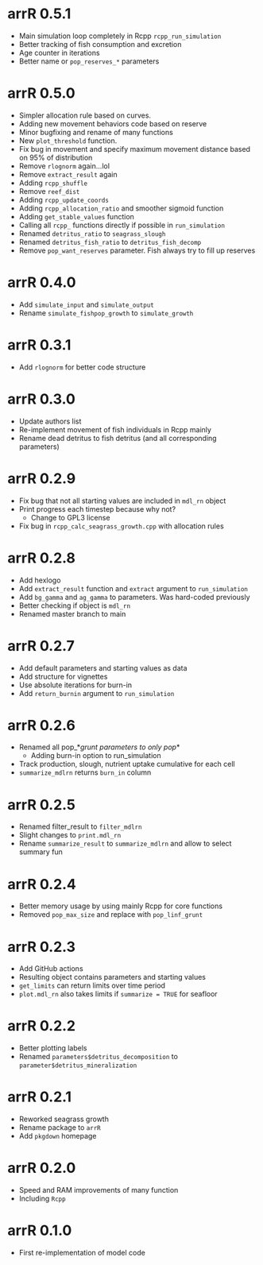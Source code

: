 # arrR 0.5.1
* Main simulation loop completely in Rcpp `rcpp_run_simulation`
* Better tracking of fish consumption and excretion
* Age counter in iterations
* Better name or `pop_reserves_*` parameters

# arrR 0.5.0
* Simpler allocation rule based on curves.
* Adding new movement behaviors code based on reserve
* Minor bugfixing and rename of many functions
* New `plot_threshold` function. 
* Fix bug in movement and specify maximum movement distance based on 95% of distribution
* Remove `rlognorm` again...lol
* Remove `extract_result` again
* Adding `rcpp_shuffle`
* Remove `reef_dist`
* Adding `rcpp_update_coords`
* Adding `rcpp_allocation_ratio` and smoother sigmoid function
* Adding `get_stable_values` function
* Calling all `rcpp_` functions directly if possible in `run_simulation`
* Renamed `detritus_ratio` to `seagrass_slough`
* Renamed `detritus_fish_ratio` to `detritus_fish_decomp`
* Remove `pop_want_reserves` parameter. Fish always try to fill up reserves

# arrR 0.4.0
* Add `simulate_input` and `simulate_output`
* Rename `simulate_fishpop_growth` to `simulate_growth`

# arrR 0.3.1
* Add `rlognorm` for better code structure

# arrR 0.3.0
* Update authors list
* Re-implement movement of fish individuals in Rcpp mainly
* Rename dead detritus to fish detritus (and all corresponding parameters)

# arrR 0.2.9
* Fix bug that not all starting values are included in `mdl_rn` object
* Print progress each timestep because why not?
  * Change to GPL3 license
* Fix bug in `rcpp_calc_seagrass_growth.cpp` with allocation rules

# arrR 0.2.8
* Add hexlogo
* Add `extract_result` function and `extract` argument to `run_simulation`
* Add `bg_gamma` and `ag_gamma` to parameters. Was hard-coded previously
* Better checking if object is `mdl_rn`
* Renamed master branch to main

# arrR 0.2.7
* Add default parameters and starting values as data
* Add structure for vignettes
* Use absolute iterations for burn-in
* Add `return_burnin` argument to `run_simulation`

# arrR 0.2.6
* Renamed all pop_\*_grunt parameters to only pop_\*
  * Adding burn-in option to run_simulation
* Track production, slough, nutrient uptake cumulative for each cell
* `summarize_mdlrn` returns `burn_in` column

# arrR 0.2.5
* Renamed filter_result to `filter_mdlrn`
* Slight changes to `print.mdl_rn`
* Rename `summarize_result` to `summarize_mdlrn` and allow to select summary fun

# arrR 0.2.4
* Better memory usage by using mainly Rcpp for core functions
* Removed `pop_max_size` and replace with `pop_linf_grunt`

# arrR 0.2.3
* Add GitHub actions
* Resulting object contains parameters and starting values
* `get_limits` can return limits over time period
* `plot.mdl_rn` also takes limits if `summarize = TRUE` for seafloor

# arrR 0.2.2
* Better plotting labels
* Renamed `parameters$detritus_decomposition` to `parameter$detritus_mineralization`

# arrR 0.2.1
* Reworked seagrass growth
* Rename package to `arrR`
* Add `pkgdown` homepage

# arrR 0.2.0
* Speed and RAM improvements of many function
* Including `Rcpp`

# arrR 0.1.0
* First re-implementation of model code
